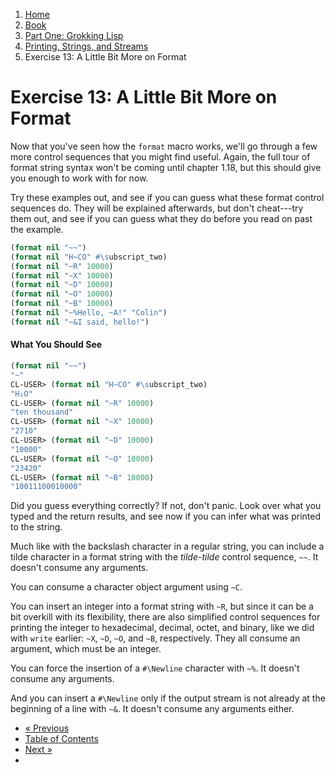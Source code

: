 <ol class="breadcrumb">
  <li><a href="/">Home</a></li>
  <li><a href="/book/">Book</a></li>
  <li><a href="/book/1-0-0-overview/">Part One: Grokking Lisp</a></li>
  <li><a href="/book/1-02-00-input-output/">Printing, Strings, and Streams</a></li>
  <li class="active">Exercise 13: A Little Bit More on Format</li>
</ol>

# Exercise 13: A Little Bit More on Format

Now that you've seen how the `format` macro works, we'll go through a few more control sequences that you might find useful.  Again, the full tour of format string syntax won't be coming until chapter 1.18, but this should give you enough to work with for now.

Try these examples out, and see if you can guess what these format control sequences do.  They will be explained afterwards, but don't cheat---try them out, and see if you can guess what they do before you read on past the example.

```lisp
(format nil "~~")
(format nil "H~CO" #\subscript_two)
(format nil "~R" 10000)
(format nil "~X" 10000)
(format nil "~D" 10000)
(format nil "~O" 10000)
(format nil "~B" 10000)
(format nil "~%Hello, ~A!" "Colin")
(format nil "~&I said, hello!")
```

#### What You Should See

```lisp
(format nil "~~")
"~"
CL-USER> (format nil "H~CO" #\subscript_two)
"H₂O"
CL-USER> (format nil "~R" 10000)
"ten thousand"
CL-USER> (format nil "~X" 10000)
"2710"
CL-USER> (format nil "~D" 10000)
"10000"
CL-USER> (format nil "~O" 10000)
"23420"
CL-USER> (format nil "~B" 10000)
"10011100010000"
```

Did you guess everything correctly?  If not, don't panic.  Look over what you typed and the return results, and see now if you can infer what was printed to the string.

Much like with the backslash character in a regular string, you can include a tilde character in a format string with the *tilde-tilde* control sequence, `~~`.  It doesn't consume any arguments.

You can consume a character object argument using `~C`.

You can insert an integer into a format string with `~R`, but since it can be a bit overkill with its flexibility, there are also simplified control sequences for printing the integer to hexadecimal, decimal, octet, and binary, like we did with `write` earlier: `~X`, `~D`, `~O`, and `~B`, respectively.  They all consume an argument, which must be an integer.

You can force the insertion of a `#\Newline` character with `~%`.  It doesn't consume any arguments.

And you can insert a `#\Newline` only if the output stream is not already at the beginning of a line with `~&`.  It doesn't consume any arguments either.

<ul class="pager">
  <li class="previous"><a href="/book/1-02-12-format/">&laquo; Previous</a></li>
  <li><a href="/book/">Table of Contents</a></li>
  <li class="next"><a href="/book/1-03-0-getting-input-from-users/">Next &raquo;</a><li>
</ul>
